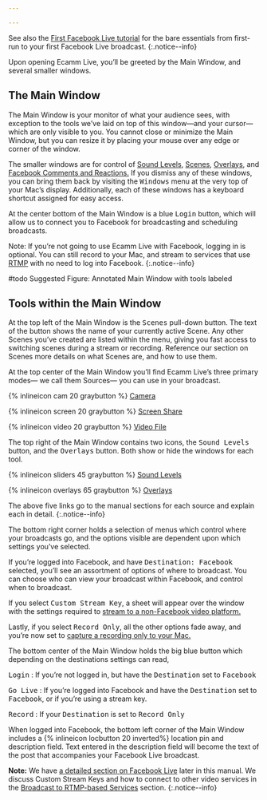 ```yaml
---

---
```


<!-- ## Your First Time Around with Ecamm Live -->

See also the [First Facebook Live tutorial](/ecamm-live-first-facebook-live/001-first-facebook-live-intro) for the bare essentials from first-run to your first Facebook Live broadcast.
{:.notice--info}

Upon opening Ecamm Live, you’ll be greeted by the Main Window, and several smaller windows.
 
## The Main Window

The Main Window is your monitor of what your audience sees, with exception to the tools we’ve laid on top of this window—and your cursor—which are only visible to you. You cannot close or minimize the Main Window, but you can resize it by placing your mouse over any edge or corner of the window.

The smaller windows are for control of [Sound Levels](../004-source-modes/#the-sound-levels-window), [Scenes](../005-using-scenes), [Overlays](../003-using-overlays), and [Facebook Comments and Reactions.](../003-using-overlays/#facebook-comment-overlays) If you dismiss any of these windows, you can bring them back by visiting the <samp>Windows</samp> menu at the very top of your Mac’s display. Additionally, each of these windows has a keyboard shortcut assigned for easy access.

At the center bottom of the Main Window is a blue <samp class="blue">Login</samp> button, which will allow us to connect you to Facebook for broadcasting and scheduling broadcasts.

Note: If you’re not going to use Ecamm Live with Facebook, logging in is optional. You can still record to your Mac, and stream to services that use [RTMP](../007-broadcast-to-rtmp) with no need to log into Facebook.
{:.notice--info}

#todo Suggested Figure: Annotated Main Window with tools labeled

## Tools within the Main Window

At the top left of the Main Window is the <samp>Scenes</samp> pull-down button. The text of the button shows the name of your currently active Scene. Any other Scenes you’ve created are listed within the menu, giving you fast access to switching scenes during a stream or recording. Reference our section on Scenes more details on what Scenes are, and how to use them.

At the top center of the Main Window you’ll find Ecamm Live’s three primary modes— we call them Sources— you can use in your broadcast.

{% inlineicon cam 20 graybutton %} [Camera](../004-source-modes/#camera)

{% inlineicon screen 20 graybutton %} [Screen Share](../004-source-modes/#screen-share)

{% inlineicon video 20 graybutton %} [Video File](../004-source-modes/#video-files)

The top right of the Main Window contains two icons, the <samp>Sound Levels</samp> button, and the <samp>Overlays</samp> button. Both show or hide the windows for each tool.

{% inlineicon sliders 45 graybutton %} [Sound Levels](../004-source-modes/#the-sound-levels-window)

{% inlineicon overlays 65 graybutton %} [Overlays](../003-using-overlays)

The above five links go to the manual sections for each source and explain each in detail.
{:.notice--info}

The bottom right corner holds a selection of menus which control where your broadcasts go, and the options visible are dependent upon which settings you’ve selected.

If you’re logged into Facebook, and have <samp>Destination: Facebook</samp> selected, you’ll see an assortment of options of where to broadcast. You can choose who can view your broadcast within Facebook, and control when to broadcast.

If you select <samp>Custom Stream Key</samp>, a sheet will appear over the window with the settings required to [stream to a non-Facebook video platform.](../007-broadcast-to-rtmp)

Lastly, if you select <samp>Record Only</samp>, all the other options fade away, and you’re now set to [capture a recording only to your Mac.](../008-local-recordings)

The bottom center of the Main Window holds the big blue button which depending on the destinations settings can read,

<samp class="blue">Login</samp>
: If you’re not logged in, but have the <samp>Destination</samp> set to <samp>Facebook</samp>

<samp class="blue">Go Live</samp>
: If you’re logged into Facebook and have the <samp>Destination</samp> set to <samp>Facebook</samp>, or if you’re using a stream key.

<samp class="blue">Record</samp>
: If your <samp>Destination</samp> is set to <samp>Record Only</samp>

When logged into Facebook, the bottom left corner of the Main Window includes a {% inlineicon locbutton 20 inverted%}  location pin and description field. Text entered in the description field will become the text of the post that accompanies your Facebook Live broadcast.

**Note:** We have [a detailed section on Facebook Live](../006-broadcast-to-facebook) later in this manual.  We discuss Custom Stream Keys and how to connect to other video services in the [Broadcast to RTMP-based Services](../007-broadcast-to-rtmp) section.
{:.notice--info}
